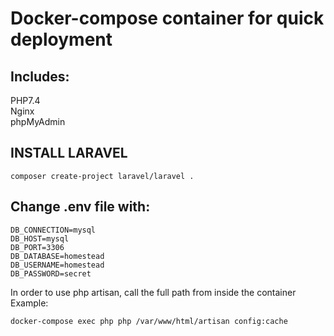 # Docker-compose container for quick deployment

## Includes:
PHP7.4<br>
Nginx<br>
phpMyAdmin<br>

## INSTALL LARAVEL
```
composer create-project laravel/laravel .
```

## Change .env file with:
```
DB_CONNECTION=mysql
DB_HOST=mysql
DB_PORT=3306
DB_DATABASE=homestead
DB_USERNAME=homestead
DB_PASSWORD=secret
```
In order to use php artisan, call the full path from inside the container<br>
Example:<br>
```
docker-compose exec php php /var/www/html/artisan config:cache
```
